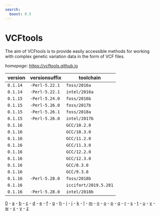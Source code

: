 ```yaml
---
search:
  boost: 0.5
---
```

# VCFtools

The aim of VCFtools is to provide   easily accessible methods for working with complex   genetic variation data in the form of VCF files.

*homepage*: <https://vcftools.github.io>

version | versionsuffix | toolchain
--------|---------------|----------
``0.1.14`` | ``-Perl-5.22.1`` | ``foss/2016a``
``0.1.14`` | ``-Perl-5.22.1`` | ``intel/2016a``
``0.1.15`` | ``-Perl-5.24.0`` | ``foss/2016b``
``0.1.15`` | ``-Perl-5.26.0`` | ``foss/2017b``
``0.1.15`` | ``-Perl-5.26.1`` | ``foss/2018a``
``0.1.15`` | ``-Perl-5.26.0`` | ``intel/2017b``
``0.1.16`` |  | ``GCC/10.2.0``
``0.1.16`` |  | ``GCC/10.3.0``
``0.1.16`` |  | ``GCC/11.2.0``
``0.1.16`` |  | ``GCC/11.3.0``
``0.1.16`` |  | ``GCC/12.2.0``
``0.1.16`` |  | ``GCC/12.3.0``
``0.1.16`` |  | ``GCC/8.3.0``
``0.1.16`` |  | ``GCC/9.3.0``
``0.1.16`` | ``-Perl-5.28.0`` | ``foss/2018b``
``0.1.16`` |  | ``iccifort/2019.5.281``
``0.1.16`` | ``-Perl-5.28.0`` | ``intel/2018b``

[0](../0/index.md) - [a](../a/index.md) - [b](../b/index.md) - [c](../c/index.md) - [d](../d/index.md) - [e](../e/index.md) - [f](../f/index.md) - [g](../g/index.md) - [h](../h/index.md) - [i](../i/index.md) - [j](../j/index.md) - [k](../k/index.md) - [l](../l/index.md) - [m](../m/index.md) - [n](../n/index.md) - [o](../o/index.md) - [p](../p/index.md) - [q](../q/index.md) - [r](../r/index.md) - [s](../s/index.md) - [t](../t/index.md) - [u](../u/index.md) - [v](../v/index.md) - [w](../w/index.md) - [x](../x/index.md) - [y](../y/index.md) - [z](../z/index.md)

